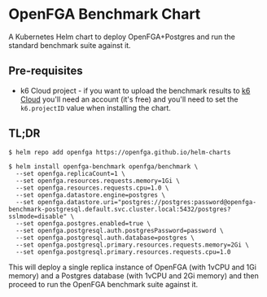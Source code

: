 # OpenFGA Benchmark Chart
A Kubernetes Helm chart to deploy OpenFGA+Postgres and run the standard benchmark suite against it.

## Pre-requisites
* k6 Cloud project - if you want to upload the benchmark results to [k6 Cloud](https://k6.io/cloud/) you'll need an account (it's free) and you'll need to set the `k6.projectID` value when installing the chart.

## TL;DR
```
$ helm repo add openfga https://openfga.github.io/helm-charts

$ helm install openfga-benchmark openfga/benchmark \
  --set openfga.replicaCount=1 \
  --set openfga.resources.requests.memory=1Gi \
  --set openfga.resources.requests.cpu=1.0 \
  --set openfga.datastore.engine=postgres \
  --set openfga.datastore.uri="postgres://postgres:password@openfga-benchmark-postgresql.default.svc.cluster.local:5432/postgres?sslmode=disable" \
  --set openfga.postgres.enabled=true \
  --set openfga.postgresql.auth.postgresPassword=password \
  --set openfga.postgresql.auth.database=postgres \
  --set openfga.postgresql.primary.resources.requests.memory=2Gi \
  --set openfga.postgresql.primary.resources.requests.cpu=1.0
```
This will deploy a single replica instance of OpenFGA (with 1vCPU and 1Gi memory) and a Postgres database (with 1vCPU and 2Gi memory) and then proceed to run the OpenFGA benchmark suite against it.

